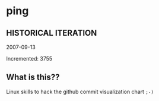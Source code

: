 # ping

## HISTORICAL ITERATION
2007-09-13

Incremented: 3755

## What is this?? 
Linux skills to hack the github commit visualization chart `;-)`
